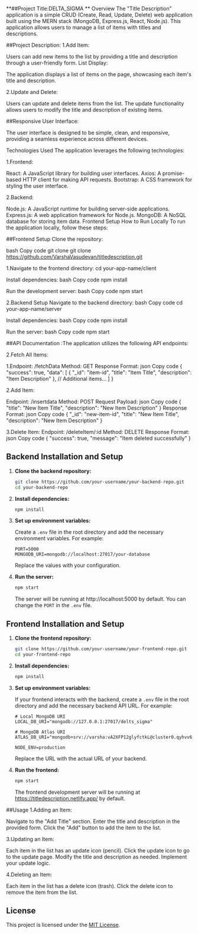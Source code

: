 **##Project Title:DELTA_SIGMA 
**
Overview The "Title Description" application is a simple CRUD (Create, Read, Update, Delete) web application built using the MERN stack (MongoDB, Express.js, React, Node.js). 
This application allows users to manage a list of items with titles and descriptions. 

##Project Description:
1.Add Item:

Users can add new items to the list by providing a title and description through a user-friendly form. List Display:

The application displays a list of items on the page, showcasing each item's title and description.

2.Update and Delete:

Users can update and delete items from the list. The update functionality allows users to modify the title and description of existing items. 

##Responsive User Interface:

The user interface is designed to be simple, clean, and responsive, providing a seamless experience across different devices. 

Technologies Used The application leverages the following technologies:

1.Frontend:

React: A JavaScript library for building user interfaces. Axios: A promise-based HTTP client for making API requests. Bootstrap: A CSS framework for styling the user interface.

2.Backend:

Node.js: A JavaScript runtime for building server-side applications. Express.js: A web application framework for Node.js. MongoDB: A NoSQL database for storing item data. Frontend Setup How to Run Locally To run the application locally, follow these steps:

##Frontend Setup Clone the repository:

bash Copy code 
git clone git clone https://github.com/VarshaVasudevan/titledescription.git

1.Navigate to the frontend directory:
cd your-app-name/client 
 
Install dependencies:
bash Copy code npm install

Run the development server:
bash Copy code npm start 

2.Backend Setup Navigate to the backend directory:
bash Copy code cd your-app-name/server 

Install dependencies:
bash Copy code npm install 

Run the server:
bash Copy code npm start

##API Documentation :The application utilizes the following API endpoints:

2.Fetch All Items:

1.Endpoint: /fetchData Method: GET Response Format: json Copy code { "success": true, "data": [ { "_id": "item-id", "title": "Item Title", "description": "Item Description" }, // Additional items... ] }

2.Add Item:

Endpoint: /insertdata Method: POST Request Payload: json Copy code { "title": "New Item Title", "description": "New Item Description" } Response Format: json Copy code { "_id": "new-item-id", "title": "New Item Title", "description": "New Item Description" } 

3.Delete Item:
Endpoint: /deleteItem/:id Method: DELETE Response Format: json Copy code { "success": true, "message": "Item deleted successfully" }

## Backend Installation and Setup

1. **Clone the backend repository:**

    ```bash
    git clone https://github.com/your-username/your-backend-repo.git
    cd your-backend-repo
    ```

2. **Install dependencies:**

    ```bash
    npm install
    ```

3. **Set up environment variables:**

    Create a `.env` file in the root directory and add the necessary environment variables. For example:

    ```env
    PORT=5000
    MONGODB_URI=mongodb://localhost:27017/your-database
    ```

    Replace the values with your configuration.

4. **Run the server:**

    ```bash
    npm start
    ```

    The server will be running at http://localhost:5000 by default. You can change the `PORT` in the `.env` file.

## Frontend Installation and Setup

1. **Clone the frontend repository:**

    ```bash
    git clone https://github.com/your-username/your-frontend-repo.git
    cd your-frontend-repo
    ```

2. **Install dependencies:**

    ```bash
    npm install
    ```

3. **Set up environment variables:**

    If your frontend interacts with the backend, create a `.env` file in the root directory and add the necessary backend API URL. For example:

    ```env
   # Local MongoDB URI
    LOCAL_DB_URI="mongodb://127.0.0.1:27017/delts_sigma"

    # MongoDB Atlas URI
    ATLAS_DB_URI="mongodb+srv://varsha:vA2XFP12glyfctkL@cluster0.qyhvv6f.mongodb.net/delts_sigma"

    NODE_ENV=production

    ```

    Replace the URL with the actual URL of your backend.

4. **Run the frontend:**

    ```bash
    npm start
    ```

    The frontend development server will be running at https://titledescription.netlify.app/ by default.

##Usage 
1.Adding an Item:

Navigate to the "Add Title" section. Enter the title and description in the provided form. Click the "Add" button to add the item to the list.

3.Updating an Item:

Each item in the list has an update icon (pencil). Click the update icon to go to the update page. Modify the title and description as needed. Implement your update logic.

4.Deleting an Item:

Each item in the list has a delete icon (trash). Click the delete icon to remove the item from the list.


## License

This project is licensed under the [MIT License](LICENSE).

